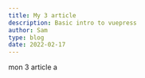 ```yaml
---
title: My 3 article
description: Basic intro to vuepress
author: Sam
type: blog
date: 2022-02-17
---
```




mon 3 article a